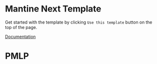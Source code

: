 # Mantine Next Template

Get started with the template by clicking `Use this template` button on the top of the page.

[Documentation](https://mantine.dev/guides/next/)
# PMLP

